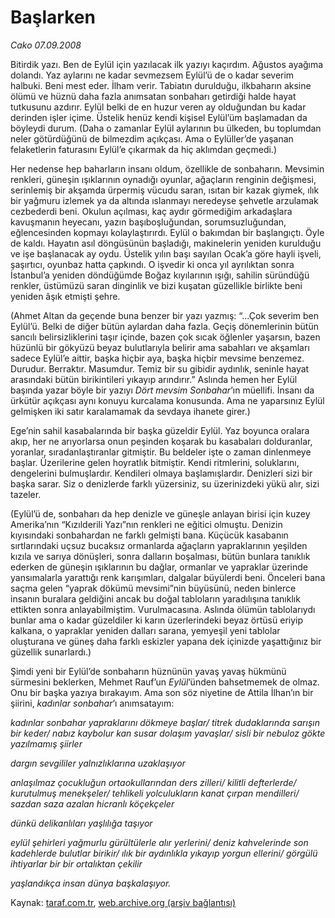 # Başlarken

*Cako 07.09.2008*

<div class="yazi">
<p>Bitirdik yazı. Ben de Eylül için yazılacak ilk yazıyı kaçırdım. Ağustos ayağıma dolandı. Yaz aylarını ne kadar sevmezsem Eylül’ü de o kadar severim halbuki. Beni mest eder. İlham verir. Tabiatın durulduğu, ilkbaharın aksine ölümü ve hüznü daha fazla anımsatan sonbaharı getirdiği halde hayat tutkusunu azdırır. Eylül belki de en huzur veren ay olduğundan bu kadar derinden işler içime. Üstelik henüz kendi kişisel Eylül’üm başlamadan da böyleydi durum. (Daha o zamanlar Eylül aylarının bu ülkeden, bu toplumdan neler götürdüğünü de bilmezdim açıkçası. Ama o Eylüller’de yaşanan felaketlerin faturasını Eylül’e çıkarmak da hiç aklımdan geçmedi.) </p>
<p>Her nedense hep baharların insanı oldum, özellikle de sonbaharın. Mevsimin renkleri, güneşin ışıklarının oynadığı oyunlar, ağaçların renginin değişmesi, serinlemiş bir akşamda ürpermiş vücudu saran, ısıtan bir kazak giymek, ılık bir yağmuru izlemek ya da altında ıslanmayı neredeyse şehvetle arzulamak cezbederdi beni. Okulun açılması, kaç aydır görmediğim arkadaşlara kavuşmanın heyecanı, yazın başıboşluğundan, sorumsuzluğundan, eğlencesinden kopmayı kolaylaştırırdı. Eylül o bakımdan bir başlangıçtı. Öyle de kaldı. Hayatın asıl döngüsünün başladığı, makinelerin yeniden kurulduğu ve işe başlanacak ay oydu. Üstelik yılın başı sayılan Ocak’a göre hayli işveli, şaşırtıcı, oyunbaz hatta çapkındı. O işvedir ki onca yıl ayrılıktan sonra İstanbul’a yeniden döndüğümde Boğaz kıyılarının ışığı, sahilin süründüğü renkler, üstümüzü saran dinginlik ve bizi kuşatan güzellikle birlikte beni yeniden âşık etmişti şehre. </p>
<p>(Ahmet Altan da geçende buna benzer bir yazı yazmış: “...Çok severim ben Eylül’ü. Belki de diğer bütün aylardan daha fazla. Geçiş dönemlerinin bütün sancılı belirsizliklerini taşır içinde, bazen çok sıcak öğlenler yaşarsın, bazen hüzünlü bir gökyüzü beyaz bulutlarıyla belirir ama sabahları ve akşamları sadece Eylül’e aittir, başka hiçbir aya, başka hiçbir mevsime benzemez. Durudur. Berraktır. Masumdur. Temiz bir su gibidir aydınlık, seninle hayat arasındaki bütün birikintileri yıkayıp arındırır.” Aslında hemen her Eylül başında yazar böyle bir yazıyı <i>Dört mevsim Sonbahar</i>’ın müellifi. İnsanı da ürkütür açıkçası aynı konuyu kurcalama konusunda. Ama ne yaparsınız Eylül gelmişken iki satır karalamamak da sevdaya ihanete girer.)</p>
<p>Ege’nin sahil kasabalarında bir başka güzeldir Eylül. Yaz boyunca oralara akıp, her ne arıyorlarsa onun peşinden koşarak bu kasabaları dolduranlar, yoranlar, sıradanlaştıranlar gitmiştir. Bu beldeler işte o zaman dinlenmeye başlar. Üzerilerine gelen hoyratlık bitmiştir. Kendi ritmlerini, soluklarını, dengelerini bulmuşlardır. Kendileri olmaya başlamışlardır. Denizleri sizi bir başka sarar. Siz o denizlerde farklı yüzersiniz, su üzerinizdeki yükü alır, sizi tazeler.</p>
<p>(Eylül’ü de, sonbaharı da hep denizle ve güneşle anlayan birisi için kuzey Amerika’nın “Kızılderili Yazı”nın renkleri ne eğitici olmuştu. Denizin kıyısındaki sonbahardan ne farklı gelmişti bana. Küçücük kasabanın sırtlarındaki uçsuz bucaksız ormanlarda ağaçların yapraklarının yeşilden kızıla ve sarıya dönüşleri, sonra dalların boşalması, bütün bunlara tanıklık ederken de güneşin ışıklarının bu dağlar, ormanlar ve yapraklar üzerinde yansımalarla yarattığı renk karışımları, dalgalar büyülerdi beni. Önceleri bana saçma gelen “yaprak dökümü mevsimi”nin büyüsünü, neden binlerce insanın buralara geldiğini ancak bu doğal tabloların yaradılışına tanıklık ettikten sonra anlayabilmiştim. Vurulmacasına. Aslında ölümün tablolarıydı bunlar ama o kadar güzeldiler ki karın üzerlerindeki beyaz örtüsü eriyip kalkana, o yapraklar yeniden dalları sarana, yemyeşil yeni tablolar oluşturana ve güneş daha farklı eskizler yapana dek içinizde yaşattığınız bir güzellik sunarlardı.)</p>
<p>Şimdi yeni bir Eylül’de sonbaharın hüznünün yavaş yavaş hükmünü sürmesini beklerken, Mehmet Rauf’un <i>Eylül</i>’ünden bahsetmemek de olmaz. Onu bir başka yazıya bırakayım. Ama son söz niyetine de Attila İlhan’ın bir şiirini, <i>kadınlar sonbahar</i>’ı anımsatayım:</p>
<i>
<p>kadınlar sonbahar yapraklarını dökmeye başlar/ titrek dudaklarında sarışın bir keder/ nabız kaybolur kan susar dolaşım yavaşlar/ sisli bir nebuloz gökte yazılmamış şiirler </p>
<p>dargın sevgililer yalnızlıklarına uzaklaşıyor </p>
<p>anlaşılmaz çocukluğun ortaokullarından ders zilleri/ kilitli defterlerde/ kurutulmuş menekşeler/ tehlikeli yolculukların kanat çırpan mendilleri/ sazdan saza azalan hicranlı köçekçeler </p>
<p>dünkü delikanlıları yaşlılığa taşıyor </p>
<p>eylül şehirleri yağmurlu gürültülerle alır yerlerini/ deniz kahvelerinde son kadehlerde bulutlar birikir/ ılık bir aydınlıkla yıkayıp yorgun ellerini/ görgülü ihtiyarlar bir bir ortalıktan çekilir </p>
<p>yaşlandıkça insan dünya başkalaşıyor.</p></i> 
<p></p>
</div>

Kaynak: [taraf.com.tr](http://www.taraf.com.tr/cako/makale-baslarken.htm), [web.archive.org (arşiv bağlantısı)](http://web.archive.org/web/20131107112302/http://www.taraf.com.tr/cako/makale-baslarken.htm)
